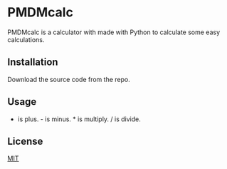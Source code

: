 # PMDMcalc

PMDMcalc is a calculator with made with Python to calculate some easy calculations. 

## Installation

Download the source code from the repo.
## Usage
+ is plus. - is minus. * is multiply. / is divide.
## License

[MIT](https://choosealicense.com/licenses/mit/)
